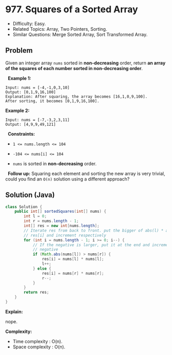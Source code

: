 # 977. Squares of a Sorted Array

- Difficulty: Easy.
- Related Topics: Array, Two Pointers, Sorting.
- Similar Questions: Merge Sorted Array, Sort Transformed Array.

## Problem

Given an integer array ```nums``` sorted in **non-decreasing** order, return **an array of **the squares of each number** sorted in non-decreasing order**.

 
**Example 1:**

```
Input: nums = [-4,-1,0,3,10]
Output: [0,1,9,16,100]
Explanation: After squaring, the array becomes [16,1,0,9,100].
After sorting, it becomes [0,1,9,16,100].
```

**Example 2:**

```
Input: nums = [-7,-3,2,3,11]
Output: [4,9,9,49,121]
```

 
**Constraints:**


	
- ```1 <= nums.length <= 104```
	
- ```-104 <= nums[i] <= 104```
	
- ```nums``` is sorted in **non-decreasing** order.


 
**Follow up:** Squaring each element and sorting the new array is very trivial, could you find an ```O(n)``` solution using a different approach?

## Solution (Java)

```java
class Solution {
    public int[] sortedSquares(int[] nums) {
        int l = 0;
        int r = nums.length - 1;
        int[] res = new int[nums.length];
        // Iterate res from back to front. put the bigger of abs(l) * abs(l) and abs(r) * abs(r) at
        // res[i] and increment respectively
        for (int i = nums.length - 1; i >= 0; i--) {
            // If the negative is larger, put it at the end and increment left ptr to next lower
            // negative
            if (Math.abs(nums[l]) > nums[r]) {
                res[i] = nums[l] * nums[l];
                l++;
            } else {
                res[i] = nums[r] * nums[r];
                r--;
            }
        }
        return res;
    }
}
```

**Explain:**

nope.

**Complexity:**

* Time complexity : O(n).
* Space complexity : O(n).
